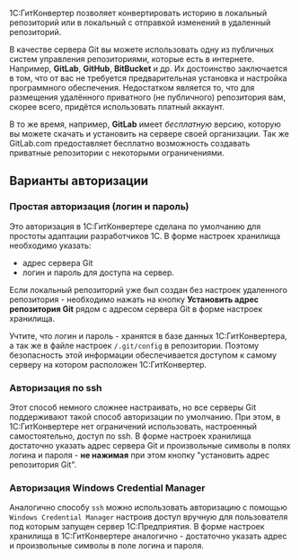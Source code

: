 1С:ГитКонвертер позволяет конвертировать историю в локальный репозиторий или в локальный с отправкой изменений в удаленный репозиторий.

В качестве сервера Git вы можете использовать одну из публичных систем управления репозиториями, которые есть в интернете. Например, **GitLab**, **GitHub**, **BitBucket** и др. Их достоинство заключается в том, что от вас не требуется предварительная установка и настройка программного обеспечения. Недостатком является то, что для размещения удалённого приватного (не публичного) репозитория вам, скорее всего, придётся использовать платный аккаунт.

В то же время, например, **GitLab** имеет _бесплатную_ версию, которую вы можете скачать и установить на сервере своей организации. Так же GitLab.com предоставляет бесплатно возможность создавать приватные репозитории с некоторыми ограничениями.

## Варианты авторизации

### Простая авторизация (логин и пароль)

Это авторизация в 1С:ГитКонвертере сделана по умолчанию для простоты адаптации разработчиков 1С.  В форме настроек хранилища необходимо указать:
* адрес сервера Git
* логин и пароль для доступа на сервер. 

Если локальный репозиторий уже был создан без настроек удаленного репозитория - необходимо нажать на кнопку **Установить адрес репозитория Git** рядом с адресом сервера Git в форме настроек хранилища.

Учтите, что логин и пароль - хранятся в базе данных 1С:ГитКонвертера, а так же в файле настроек `/.git/config` в репозитории. Поэтому безопасность этой информации обеспечивается доступом к самому серверу на котором расположен 1С:ГитКонвертер.

### Авторизация по ssh

Этот способ немного сложнее настраивать, но все серверы Git поддерживают такой способ авторизации по умолчанию. При этом, в 1С:ГитКонвертере нет ограничений использовать, настроенный самостоятельно, доступ по ssh. В форме настроек хранилища достаточно указать адрес сервера Git и произвольные символы в полях логина и пароля - **не нажимая** при этом кнопку "установить адрес репозитория Git".

### Авторизация Windows Credential Manager

Аналогично способу `ssh` можно использовать авторизацию с помощью `Windows Credential Manager` настроив доступ вручную для пользователя под которым запущен сервер 1С:Предприятия. В форме настроек хранилища в 1С:ГитКонвертере аналогично - достаточно указать адрес и произвольные символы в поле логина и пароля.